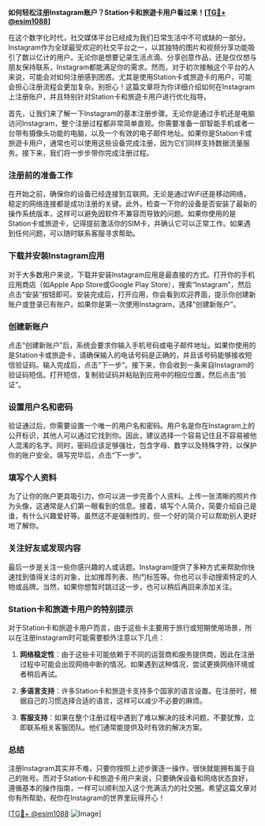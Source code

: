 **如何轻松注册Instagram账户？Station卡和旅遊卡用户看过来！[[TG💪+ @esim1088](https://t.me/s/esim1088)]**

在这个数字化时代，社交媒体平台已经成为我们日常生活中不可或缺的一部分。Instagram作为全球最受欢迎的社交平台之一，以其独特的图片和视频分享功能吸引了数以亿计的用户。无论你是想要记录生活点滴、分享创意作品，还是仅仅想与朋友保持联系，Instagram都能满足你的需求。然而，对于初次接触这个平台的人来说，可能会对如何注册感到困惑。尤其是使用Station卡或旅遊卡的用户，可能会担心注册流程会更加复杂。别担心！这篇文章将为你详细介绍如何在Instagram上注册账户，并且特别针对Station卡和旅遊卡用户进行优化指导。

首先，让我们来了解一下Instagram的基本注册步骤。无论你是通过手机还是电脑访问Instagram，整个注册过程都非常简单直观。你需要准备一部智能手机或者一台带有摄像头功能的电脑，以及一个有效的电子邮件地址。如果你是Station卡或旅遊卡用户，通常也可以使用这些设备完成注册，因为它们同样支持数据流量服务。接下来，我们将一步步带你完成注册过程。

### 注册前的准备工作

在开始之前，确保你的设备已经连接到互联网。无论是通过WiFi还是移动网络，稳定的网络连接都是成功注册的关键。此外，检查一下你的设备是否安装了最新的操作系统版本，这样可以避免因软件不兼容而导致的问题。如果你使用的是Station卡或旅遊卡，记得提前激活你的SIM卡，并确认它可以正常工作。如果遇到任何问题，可以随时联系客服寻求帮助。

### 下载并安装Instagram应用

对于大多数用户来说，下载并安装Instagram应用是最直接的方式。打开你的手机应用商店（如Apple App Store或Google Play Store），搜索“Instagram”，然后点击“安装”按钮即可。安装完成后，打开应用，你会看到欢迎界面，提示你创建新账户或登录已有账户。如果你是第一次使用Instagram，选择“创建新账户”。

### 创建新账户

点击“创建新账户”后，系统会要求你输入手机号码或电子邮件地址。如果你使用的是Station卡或旅遊卡，请确保输入的电话号码是正确的，并且该号码能够接收短信验证码。输入完成后，点击“下一步”。接下来，你会收到一条来自Instagram的验证码短信。打开短信，复制验证码并粘贴到应用中的相应位置，然后点击“验证”。

### 设置用户名和密码

验证通过后，你需要设置一个唯一的用户名和密码。用户名是你在Instagram上的公开标识，其他人可以通过它找到你。因此，建议选择一个容易记住且不容易被他人混淆的名字。同时，密码应该足够强壮，包含字母、数字以及特殊字符，以保护你的账户安全。填写完毕后，点击“下一步”。

### 填写个人资料

为了让你的账户更具吸引力，你可以进一步完善个人资料。上传一张清晰的照片作为头像，这通常是人们第一眼看到的信息。接着，填写个人简介，简要介绍自己是谁，有什么兴趣爱好等。虽然这不是强制性的，但一个好的简介可以帮助别人更好地了解你。

### 关注好友或发现内容

最后一步是关注一些你感兴趣的人或话题。Instagram提供了多种方式来帮助你快速找到值得关注的对象，比如推荐列表、热门标签等。你也可以手动搜索特定的人物或品牌。当然，如果你想暂时跳过这一步，也可以稍后再回来添加关注。

### Station卡和旅遊卡用户的特别提示

对于Station卡和旅遊卡用户而言，由于这些卡主要用于旅行或短期使用场景，所以在注册Instagram时可能需要额外注意以下几点：

1. **网络稳定性**：由于这些卡可能依赖于不同的运营商和服务提供商，因此在注册过程中可能会出现网络中断的情况。如果遇到这种情况，尝试更换网络环境或者稍后再试。
   
2. **多语言支持**：许多Station卡和旅遊卡支持多个国家的语言设置。在注册时，根据自己的习惯选择合适的语言，这样可以减少不必要的麻烦。

3. **客服支持**：如果在整个注册过程中遇到了难以解决的技术问题，不要犹豫，立即联系相关客服团队。他们通常能提供及时有效的解决方案。

### 总结

注册Instagram其实并不难，只要你按照上述步骤逐一操作，很快就能拥有属于自己的账号。而对于Station卡和旅遊卡用户来说，只要确保设备和网络状态良好，遵循基本的操作指南，一样可以顺利加入这个充满活力的社交圈。希望这篇文章对你有所帮助，祝你在Instagram的世界里玩得开心！

[[TG💪+ @esim1088](https://t.me/s/esim1088) ![Image](https://i.postimg.cc/4NQfJmqS/Snipaste-2025-05-13-00-14-12.png)]